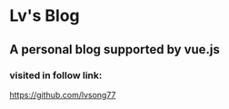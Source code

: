 # Lv's Blog

## A personal blog supported by vue.js

### visited in follow link:
<https://github.com/lvsong77>